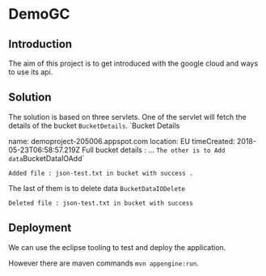 # DemoGC

## Introduction

The aim of this project is to get introduced with the google cloud  and ways to use its api.

## Solution

The solution is based on three servlets. One of the servlet will fetch the details of the bucket `BucketDetails`.
`Bucket Details

name: demoproject-205006.appspot.com
location: EU
timeCreated: 2018-05-23T06:58:57.219Z
Full bucket details : ...
`
The other is to Add data `BucketDataIOAdd`

`Added file : json-test.txt in bucket with success .`

The last of them is to delete data `BucketDataIODelete`

`Deleted file : json-test.txt in bucket with success `

## Deployment

We can use the eclipse tooling to test and deploy the application.

However there are maven commands `mvn appengine:run`.

